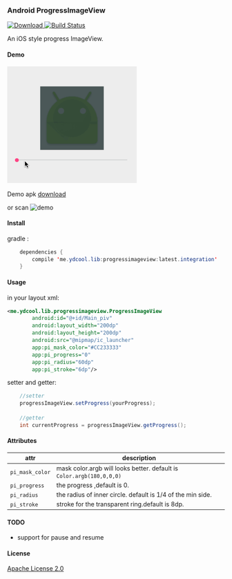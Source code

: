 ### Android ProgressImageView

[ ![Download](https://api.bintray.com/packages/ydcool/maven/ProgressImageView/images/download.svg) ](https://bintray.com/ydcool/maven/ProgressImageView/_latestVersion)
[![Build Status](https://travis-ci.org/Ydcool/ProgressImageView.svg?branch=master)](https://travis-ci.org/Ydcool/ProgressImageView)

An iOS style progress ImageView.

#### Demo

![demo](art/piv.gif)

Demo apk [download](http://cdn.ydcool.me/apk%2FProgressImageViewDemo.apk)

or scan ![demo](https://api.qrserver.com/v1/create-qr-code/?data=http://cdn.ydcool.me/apk%2FProgressImageViewDemo.apk&size=120x120)

#### Install

gradle :

```java
    dependencies {
        compile 'me.ydcool.lib:progressimageview:latest.integration'
    }
```

#### Usage

in your layout xml:

```xml
<me.ydcool.lib.progressimageview.ProgressImageView
        android:id="@+id/Main_piv"
        android:layout_width="200dp"
        android:layout_height="200dp"
        android:src="@mipmap/ic_launcher"
        app:pi_mask_color="#CC233333"
        app:pi_progress="0"
        app:pi_radius="60dp"
        app:pi_stroke="6dp"/>
```

setter and getter:

```java
    //setter
    progressImageView.setProgress(yourProgress);
    
    //getter
    int currentProgress = progressImageView.getProgress();
```

#### Attributes

| attr | description |
| ---- | ----------- |
| `pi_mask_color` | mask color.argb will looks better. default is `Color.argb(180,0,0,0)` |
| `pi_progress` | the progress ,default is 0. |
| `pi_radius` | the radius of inner circle. default is 1/4 of the min side.|
| `pi_stroke` | stroke for the transparent ring.default is 8dp. |

#### TODO

* support for pause and resume

#### License

[Apache License 2.0](LICENSE)
